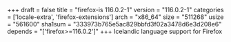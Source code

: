 +++
draft = false
title = "firefox-is 116.0.2-1"
version = "116.0.2-1"
categories = ['locale-extra', 'firefox-extensions']
arch = "x86_64"
size = "511268"
usize = "561600"
sha1sum = "333973b765e5ac829bbfd3f02a3478d6e3d208e6"
depends = "['firefox>=116.0.2']"
+++
Icelandic language support for Firefox